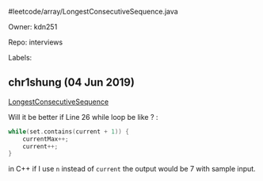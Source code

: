 #leetcode/array/LongestConsecutiveSequence.java

Owner: kdn251

Repo: interviews

Labels: 

## chr1shung (04 Jun 2019)

[LongestConsecutiveSequence](https://github.com/kdn251/interviews/blob/master/leetcode/array/LongestConsecutiveSequence.java)

Will it be better if Line 26 while loop be like ? :
```C++
while(set.contains(current + 1)) {
    currentMax++;
    current++;
}
```
in C++ if I use `n` instead of `current` the output would be 7 with sample input.


